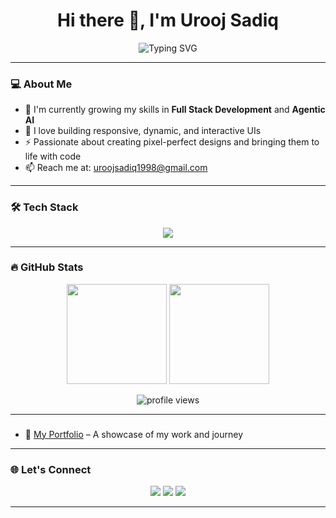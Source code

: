 <h1 align="center">Hi there 👋, I'm Urooj Sadiq</h1>

<p align="center">
  <img src="https://readme-typing-svg.herokuapp.com?font=Fira+Code&weight=500&size=22&pause=1000&color=9F61D1&center=true&vCenter=true&width=440&lines=Frontend+Developer;React+%7C+Next.js+%7C+TailwindCSS;Always+Learning+%F0%9F%93%9A+Building+Cool+Stuff+%F0%9F%92%BB" alt="Typing SVG" />
</p>

---

### 💻 About Me

- 🌱 I'm currently growing my skills in **Full Stack Development** and **Agentic AI**
- 🔭 I love building responsive, dynamic, and interactive UIs
- ⚡ Passionate about creating pixel-perfect designs and bringing them to life with code
- 📫 Reach me at: [uroojsadiq1998@gmail.com](mailto:uroojsadiq1998@gmail.com)

---

### 🛠️ Tech Stack

<p align="center">
  <img src="https://skillicons.dev/icons?i=html,css,js,ts,react,nextjs,tailwind,bootstrap,figma,github,vscode" />
</p>

---

### 🔥 GitHub Stats

<p align="center">
  <img src="https://github-readme-stats.vercel.app/api?username=uroojsadiq22&show_icons=true&theme=radical" height="160" />
  <img src="https://github-readme-stats.vercel.app/api/top-langs/?username=uroojsadiq22&layout=compact&theme=radical" height="160"/>
</p>

<p align="center">
  <img src="https://komarev.com/ghpvc/?username=uroojsadiq&label=Profile+Views&color=9F61D1&style=flat-square" alt="profile views" />
</p>

---

### 

- 🎯 [My Portfolio](https://personal-portfolio-kqge.vercel.app/) – A showcase of my work and journey

---

### 🌐 Let's Connect

<p align="center">
  <a href="https://www.linkedin.com/in/urooj-sadiq-a91031212/"><img src="https://img.shields.io/badge/LinkedIn-blue?logo=linkedin&style=for-the-badge" /></a>
  <a href="mailto:uroojsadiq1998@gmail.com"><img src="https://img.shields.io/badge/Email-D14836?logo=gmail&style=for-the-badge&logoColor=white" /></a>
  <a href="https://github.com/UroojSadiq22"><img src="https://img.shields.io/badge/GitHub-black?logo=github&style=for-the-badge" /></a>
</p>

---
